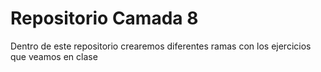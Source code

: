 # Repositorio Camada 8
Dentro de este repositorio crearemos diferentes ramas con los ejercicios que veamos en clase

